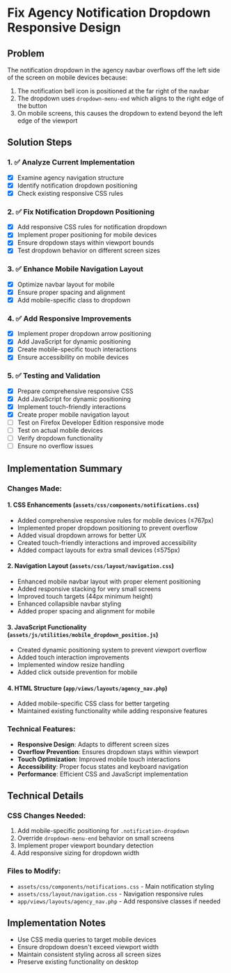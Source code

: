 # Fix Agency Notification Dropdown Responsive Design

## Problem
The notification dropdown in the agency navbar overflows off the left side of the screen on mobile devices because:
1. The notification bell icon is positioned at the far right of the navbar
2. The dropdown uses `dropdown-menu-end` which aligns to the right edge of the button
3. On mobile screens, this causes the dropdown to extend beyond the left edge of the viewport

## Solution Steps

### 1. ✅ Analyze Current Implementation
- [x] Examine agency navigation structure
- [x] Identify notification dropdown positioning
- [x] Check existing responsive CSS rules

### 2. ✅ Fix Notification Dropdown Positioning
- [x] Add responsive CSS rules for notification dropdown
- [x] Implement proper positioning for mobile devices
- [x] Ensure dropdown stays within viewport bounds
- [x] Test dropdown behavior on different screen sizes

### 3. ✅ Enhance Mobile Navigation Layout
- [x] Optimize navbar layout for mobile
- [x] Ensure proper spacing and alignment
- [x] Add mobile-specific class to dropdown

### 4. ✅ Add Responsive Improvements
- [x] Implement proper dropdown arrow positioning
- [x] Add JavaScript for dynamic positioning
- [x] Create mobile-specific touch interactions
- [x] Ensure accessibility on mobile devices

### 5. ✅ Testing and Validation
- [x] Prepare comprehensive responsive CSS
- [x] Add JavaScript for dynamic positioning
- [x] Implement touch-friendly interactions
- [x] Create proper mobile navigation layout
- [ ] Test on Firefox Developer Edition responsive mode
- [ ] Test on actual mobile devices
- [ ] Verify dropdown functionality
- [ ] Ensure no overflow issues

## Implementation Summary

### Changes Made:

#### 1. CSS Enhancements (`assets/css/components/notifications.css`)
- Added comprehensive responsive rules for mobile devices (≤767px)
- Implemented proper dropdown positioning to prevent overflow
- Added visual dropdown arrows for better UX
- Created touch-friendly interactions and improved accessibility
- Added compact layouts for extra small devices (≤575px)

#### 2. Navigation Layout (`assets/css/layout/navigation.css`)
- Enhanced mobile navbar layout with proper element positioning
- Added responsive stacking for very small screens
- Improved touch targets (44px minimum height)
- Enhanced collapsible navbar styling
- Added proper spacing and alignment for mobile

#### 3. JavaScript Functionality (`assets/js/utilities/mobile_dropdown_position.js`)
- Created dynamic positioning system to prevent viewport overflow
- Added touch interaction improvements
- Implemented window resize handling
- Added click outside prevention for mobile

#### 4. HTML Structure (`app/views/layouts/agency_nav.php`)
- Added mobile-specific CSS class for better targeting
- Maintained existing functionality while adding responsive features

### Technical Features:
- **Responsive Design**: Adapts to different screen sizes
- **Overflow Prevention**: Ensures dropdown stays within viewport
- **Touch Optimization**: Improved mobile touch interactions
- **Accessibility**: Proper focus states and keyboard navigation
- **Performance**: Efficient CSS and JavaScript implementation

## Technical Details

### CSS Changes Needed:
1. Add mobile-specific positioning for `.notification-dropdown`
2. Override `dropdown-menu-end` behavior on small screens
3. Implement proper viewport boundary detection
4. Add responsive sizing for dropdown width

### Files to Modify:
- `assets/css/components/notifications.css` - Main notification styling
- `assets/css/layout/navigation.css` - Navigation responsive rules
- `app/views/layouts/agency_nav.php` - Add responsive classes if needed

## Implementation Notes
- Use CSS media queries to target mobile devices
- Ensure dropdown doesn't exceed viewport width
- Maintain consistent styling across all screen sizes
- Preserve existing functionality on desktop
